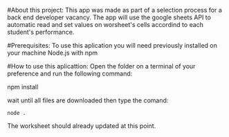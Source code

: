 #About this project:
This app was made as part of a selection process for a back end developer vacancy.
The app will use the google sheets API to automatic read and set values on worsheet's cells accordind to each student's performance.

#Prerequisites:
To use this aplication you will need previously installed on your machine Node.js with npm

#How to use this aplicattion:
Open the folder on a terminal of your preference and run the following command:

   npm install
 
 wait until all files are downloaded then type the comand:
 
    node .
    
 The worksheet should already updated at this point.
